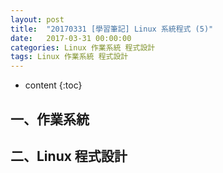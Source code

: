 ```yaml
---
layout: post
title:  "20170331 [學習筆記] Linux 系統程式 (5)"
date:   2017-03-31 00:00:00
categories: Linux 作業系統 程式設計
tags: Linux 作業系統 程式設計
---
```



* content
{:toc}


## 一、作業系統




## 二、Linux 程式設計
